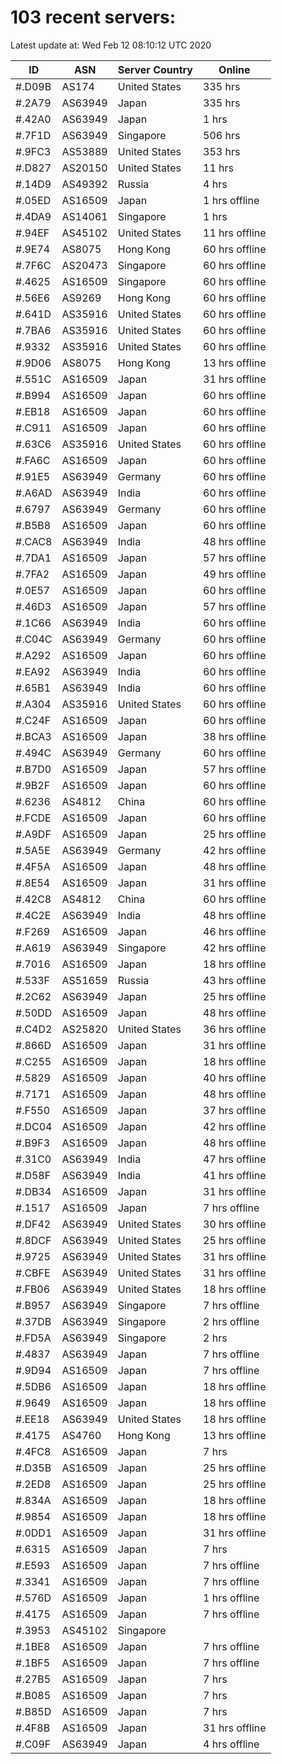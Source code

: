 # 103 recent servers:

Latest update at: Wed Feb 12 08:10:12 UTC 2020

| ID | ASN | Server Country | Online |
| -- | --- | -------------- | ------ |
| #.D09B | AS174 | United States | 335 hrs |
| #.2A79 | AS63949 | Japan | 335 hrs |
| #.42A0 | AS63949 | Japan | 1 hrs |
| #.7F1D | AS63949 | Singapore | 506 hrs |
| #.9FC3 | AS53889 | United States | 353 hrs |
| #.D827 | AS20150 | United States | 11 hrs |
| #.14D9 | AS49392 | Russia | 4 hrs |
| #.05ED | AS16509 | Japan | 1 hrs offline |
| #.4DA9 | AS14061 | Singapore | 1 hrs |
| #.94EF | AS45102 | United States | 11 hrs offline |
| #.9E74 | AS8075 | Hong Kong | 60 hrs offline |
| #.7F6C | AS20473 | Singapore | 60 hrs offline |
| #.4625 | AS16509 | Singapore | 60 hrs offline |
| #.56E6 | AS9269 | Hong Kong | 60 hrs offline |
| #.641D | AS35916 | United States | 60 hrs offline |
| #.7BA6 | AS35916 | United States | 60 hrs offline |
| #.9332 | AS35916 | United States | 60 hrs offline |
| #.9D06 | AS8075 | Hong Kong | 13 hrs offline |
| #.551C | AS16509 | Japan | 31 hrs offline |
| #.B994 | AS16509 | Japan | 60 hrs offline |
| #.EB18 | AS16509 | Japan | 60 hrs offline |
| #.C911 | AS16509 | Japan | 60 hrs offline |
| #.63C6 | AS35916 | United States | 60 hrs offline |
| #.FA6C | AS16509 | Japan | 60 hrs offline |
| #.91E5 | AS63949 | Germany | 60 hrs offline |
| #.A6AD | AS63949 | India | 60 hrs offline |
| #.6797 | AS63949 | Germany | 60 hrs offline |
| #.B5B8 | AS16509 | Japan | 60 hrs offline |
| #.CAC8 | AS63949 | India | 48 hrs offline |
| #.7DA1 | AS16509 | Japan | 57 hrs offline |
| #.7FA2 | AS16509 | Japan | 49 hrs offline |
| #.0E57 | AS16509 | Japan | 60 hrs offline |
| #.46D3 | AS16509 | Japan | 57 hrs offline |
| #.1C66 | AS63949 | India | 60 hrs offline |
| #.C04C | AS63949 | Germany | 60 hrs offline |
| #.A292 | AS16509 | Japan | 60 hrs offline |
| #.EA92 | AS63949 | India | 60 hrs offline |
| #.65B1 | AS63949 | India | 60 hrs offline |
| #.A304 | AS35916 | United States | 60 hrs offline |
| #.C24F | AS16509 | Japan | 60 hrs offline |
| #.BCA3 | AS16509 | Japan | 38 hrs offline |
| #.494C | AS63949 | Germany | 60 hrs offline |
| #.B7D0 | AS16509 | Japan | 57 hrs offline |
| #.9B2F | AS16509 | Japan | 60 hrs offline |
| #.6236 | AS4812 | China | 60 hrs offline |
| #.FCDE | AS16509 | Japan | 60 hrs offline |
| #.A9DF | AS16509 | Japan | 25 hrs offline |
| #.5A5E | AS63949 | Germany | 42 hrs offline |
| #.4F5A | AS16509 | Japan | 48 hrs offline |
| #.8E54 | AS16509 | Japan | 31 hrs offline |
| #.42C8 | AS4812 | China | 60 hrs offline |
| #.4C2E | AS63949 | India | 48 hrs offline |
| #.F269 | AS16509 | Japan | 46 hrs offline |
| #.A619 | AS63949 | Singapore | 42 hrs offline |
| #.7016 | AS16509 | Japan | 18 hrs offline |
| #.533F | AS51659 | Russia | 43 hrs offline |
| #.2C62 | AS63949 | Japan | 25 hrs offline |
| #.50DD | AS16509 | Japan | 48 hrs offline |
| #.C4D2 | AS25820 | United States | 36 hrs offline |
| #.866D | AS16509 | Japan | 31 hrs offline |
| #.C255 | AS16509 | Japan | 18 hrs offline |
| #.5829 | AS16509 | Japan | 40 hrs offline |
| #.7171 | AS16509 | Japan | 48 hrs offline |
| #.F550 | AS16509 | Japan | 37 hrs offline |
| #.DC04 | AS16509 | Japan | 42 hrs offline |
| #.B9F3 | AS16509 | Japan | 48 hrs offline |
| #.31C0 | AS63949 | India | 47 hrs offline |
| #.D58F | AS63949 | India | 41 hrs offline |
| #.DB34 | AS16509 | Japan | 31 hrs offline |
| #.1517 | AS16509 | Japan | 7 hrs offline |
| #.DF42 | AS63949 | United States | 30 hrs offline |
| #.8DCF | AS63949 | United States | 25 hrs offline |
| #.9725 | AS63949 | United States | 31 hrs offline |
| #.CBFE | AS63949 | United States | 31 hrs offline |
| #.FB06 | AS63949 | United States | 18 hrs offline |
| #.B957 | AS63949 | Singapore | 7 hrs offline |
| #.37DB | AS63949 | Singapore | 2 hrs offline |
| #.FD5A | AS63949 | Singapore | 2 hrs |
| #.4837 | AS63949 | Japan | 7 hrs offline |
| #.9D94 | AS16509 | Japan | 7 hrs offline |
| #.5DB6 | AS16509 | Japan | 18 hrs offline |
| #.9649 | AS16509 | Japan | 18 hrs offline |
| #.EE18 | AS63949 | United States | 18 hrs offline |
| #.4175 | AS4760 | Hong Kong | 13 hrs offline |
| #.4FC8 | AS16509 | Japan | 7 hrs |
| #.D35B | AS16509 | Japan | 25 hrs offline |
| #.2ED8 | AS16509 | Japan | 25 hrs offline |
| #.834A | AS16509 | Japan | 18 hrs offline |
| #.9854 | AS16509 | Japan | 18 hrs offline |
| #.0DD1 | AS16509 | Japan | 31 hrs offline |
| #.6315 | AS16509 | Japan | 7 hrs |
| #.E593 | AS16509 | Japan | 7 hrs offline |
| #.3341 | AS16509 | Japan | 7 hrs offline |
| #.576D | AS16509 | Japan | 1 hrs offline |
| #.4175 | AS16509 | Japan | 7 hrs offline |
| #.3953 | AS45102 | Singapore | |
| #.1BE8 | AS16509 | Japan | 7 hrs offline |
| #.1BF5 | AS16509 | Japan | 7 hrs offline |
| #.27B5 | AS16509 | Japan | 7 hrs |
| #.B085 | AS16509 | Japan | 7 hrs |
| #.B85D | AS16509 | Japan | 7 hrs |
| #.4F8B | AS16509 | Japan | 31 hrs offline |
| #.C09F | AS63949 | Japan | 4 hrs offline |

